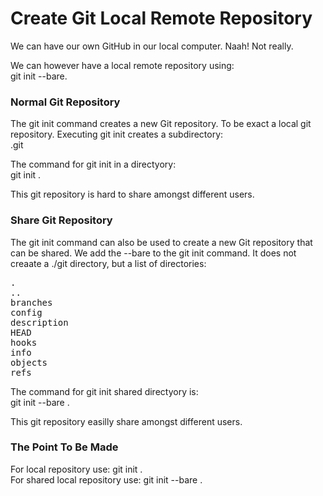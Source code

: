 # Create Git Local Remote Repository

We can have our own GitHub in our local computer. 
Naah! Not really. 

We can however have a local remote repository using:<br/> 
git init --bare.

### Normal Git Repository
The git init command creates a new Git repository. To be exact a 
local git repository. Executing git init creates a subdirectory:<br/>
.git 

The command for git init in a directyory:<br/>
git init .

This git repository is hard to share amongst different users.



### Share Git Repository
The git init command can also be used to create a new Git repository
that can be shared. We add the --bare to the git init command. It
does not creaate a ./git directory, but a list of directories:
<pre>
.
..
branches
config
description
HEAD
hooks
info
objects
refs
</pre>

The command for git init shared directyory is:<br/>
git init --bare .


This git repository easilly share amongst different users.



### The Point To Be Made
For local repository use: git init .<br/>
For shared local repository use: git init --bare .



